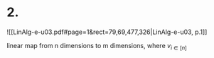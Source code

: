 

# 2.
![[LinAlg-e-u03.pdf#page=1&rect=79,69,477,326|LinAlg-e-u03, p.1]]




linear map from n dimensions to m dimensions, where $v_{i \in[n]}$